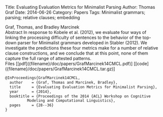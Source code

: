Title: Evaluating Evaluation Metrics for Minimalist Parsing
Author: Thomas Graf
Date: 2014-06-26
Category: Papers
Tags: Minimalist grammars; parsing; relative clauses; embedding

<div markdown class="authors">
Graf, Thomas, and Bradley Marcinek
</div>

<div markdown class="abstract">
<span id="abstract-title">Abstract</span>
In response to Kobele et al. (2012), we evaluate four ways of linking the processing difficulty of sentences to the behavior of the top-down parser for Minimalist grammars developed in Stabler (2012).
We investigate the predictions these four metrics make for a number of relative clause constructions, and we conclude that at this point, none of them capture the full range of attested patterns.
</div>

<div markdown class="files">
<span id="files-title">Files</span>
[[pdf]({filename}/doc/papers/GrafMarcinek14CMCL.pdf)]
[[code]({filename}/doc/papers/GrafMarcinek14CMCL.tar.gz)]
</div>

~~~latex
@InProceedings{GrafMarcinek14CMCL,
  author	= {Graf, Thomas and Marcinek, Bradley},
  title		= {Evaluating Evaluation Metrics for Minimalist Parsing},
  year		= {2014},
  booktitle	= {Proceedings of the 2014 {ACL} Workshop on Cognitive
		  Modeling and Computational Linguistics},
  pages		= {28--36}
}
~~~
